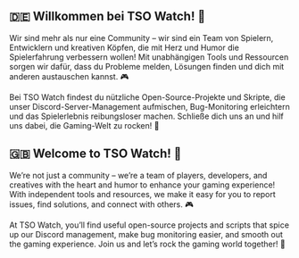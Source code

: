 ## 🇩🇪  Willkommen bei TSO Watch! 🌟
Wir sind mehr als nur eine Community – wir sind ein Team von Spielern, Entwicklern und kreativen Köpfen, die mit Herz und Humor die Spielerfahrung verbessern wollen! Mit unabhängigen Tools und Ressourcen sorgen wir dafür, dass du Probleme melden, Lösungen finden und dich mit anderen austauschen kannst. 🎮

Bei TSO Watch findest du nützliche Open-Source-Projekte und Skripte, die unser Discord-Server-Management aufmischen, Bug-Monitoring erleichtern und das Spielerlebnis reibungsloser machen. Schließe dich uns an und hilf uns dabei, die Gaming-Welt zu rocken! 🤘

## 🇬🇧  Welcome to TSO Watch! 🌟
We’re not just a community – we’re a team of players, developers, and creatives with the heart and humor to enhance your gaming experience! With independent tools and resources, we make it easy for you to report issues, find solutions, and connect with others. 🎮

At TSO Watch, you’ll find useful open-source projects and scripts that spice up our Discord management, make bug monitoring easier, and smooth out the gaming experience. Join us and let’s rock the gaming world together! 🤘
